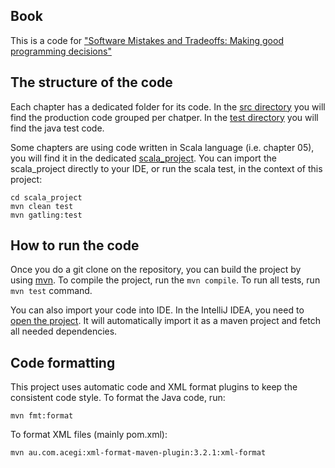 ## Book
This is a code for ["Software Mistakes and Tradeoffs: Making good programming decisions"](https://www.manning.com/books/software-mistakes-and-tradeoffs)

## The structure of the code
Each chapter has a dedicated folder for its code. 
In the [src directory](src/main/java/com/tomekl007) you will find the production code grouped per chatper.
In the [test directory](src/test/java/com/tomekl007) you will find the java test code. 

Some chapters are using code written in Scala language (i.e. chapter 05), you will find it in the dedicated [scala_project](scala_project).
You can import the scala_project directly to your IDE, or run the scala test, in the context of this project:
```
cd scala_project
mvn clean test
mvn gatling:test
``` 

## How to run the code
Once you do a git clone on the repository, you can build the project by using [mvn](http://maven.apache.org/install.html).
To compile the project, run the `mvn compile`. To run all tests, run `mvn test` command. 

You can also import your code into IDE. In the IntelliJ IDEA, you need to [open the project](https://www.jetbrains.com/help/idea/maven-support.html#maven_import_project_start). 
It will automatically import it as a maven project and fetch all needed dependencies.

## Code formatting

This project uses automatic code and XML format plugins to keep the consistent code style.
To format the Java code, run:

```
mvn fmt:format
```     

To format XML files (mainly pom.xml):

```
mvn au.com.acegi:xml-format-maven-plugin:3.2.1:xml-format
```
  
